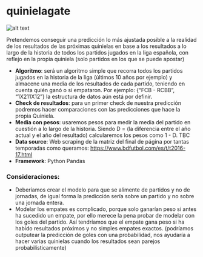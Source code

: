 # quinielagate
![alt text](https://encrypted-tbn0.gstatic.com/images?q=tbn:ANd9GcRqDlxwMhEMPJ_ln7ophiav9eF4t1-cd7u6cPlwYNmpoHeJYc4IZQ)

Pretendemos conseguir una predicción lo más ajustada posible a la realidad de los resultados de las próximas quinielas en base a los resultados a lo largo de la historia de todos los partidos jugados en la liga española, con reflejo en la propia quiniela (solo partidos en los que se puede apostar)

- **Algoritmo**: será un algoritmo simple que recorra todos los partidos jugados en la historia de la liga (últimos 10 años por ejemplo) y almacene una media de los resultados de cada partido, teniendo en cuenta quién ganó o si empataron. Por ejemplo:
{“FCB - RCBB”, “1X211X12”} la estructura de datos aún está por definir.
- **Check de resultados**: para un primer check de nuestra predicción podremos hacer comparaciones con las predicciones que hace la propia Quiniela.
- **Media con pesos**: usaremos pesos para medir la media del partido en cuestión a lo largo de la historia. Siendo D = (la diferencia entre el año actual y el año del resultado) calcularemos los pesos como 1 - D. TBC
- **Data source**: Web scraping de la matriz del final de página por tantas temporadas como queramos: https://www.bdfutbol.com/es/t/t2016-17.html
- **Framework**: Python Pandas

### Consideraciones: 
- Deberíamos crear el modelo para que se alimente de partidos y no de jornadas, de igual forma la predicción sería sobre un partido y no sobre una jornada entera.
- Modelar los empates es complicado, porque solo ganarían peso si antes ha sucedido un empate, por ello merece la pena probar de modelar con los goles del partido. Así tendríamos que el empate gana peso si ha habido resultados próximos y no simples empates exactos. (podríamos outputear la predicción de goles con una probabilidad, nos ayudaría a hacer varias quinielas cuando los resultados sean parejos probabilísticamente)
